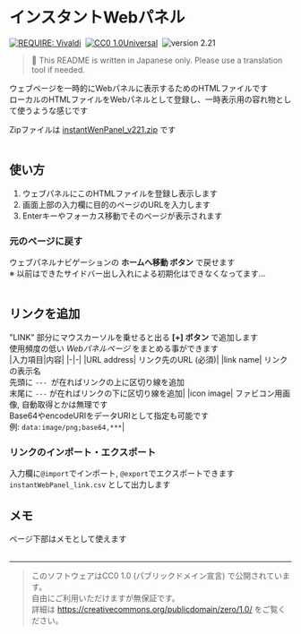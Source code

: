 # インスタントWebパネル
[vivaldi]: https://vivaldi.com/ "Powerful. Personal. Private."
[![REQUIRE: Vivaldi](https://img.shields.io/static/v1?label=vivaldi&message=utils&color=ef3939&logo=vivaldi)][vivaldi]&nbsp;
[![CC0 1.0Universal](https://img.shields.io/static/v1?label=license&message=CC0&color=28c)](https://creativecommons.org/publicdomain/zero/1.0/ "CC0 1.0Universal")&nbsp;
![version 2.21](https://img.shields.io/static/v1?label=version&message=2.21&color=2a2 "version: 2.21")&nbsp;
<br/>
> 🍙 This README is written in Japanese only.  Please use a translation tool if needed.  

ウェブページを一時的にWebパネルに表示するためのHTMLファイルです  
ローカルのHTMLファイルをWebパネルとして登録し、一時表示用の容れ物として使うような感じです  

Zipファイルは [instantWenPanel_v221.zip](https://github.com/hongkong3/MyStorage-vivaldi/raw/master/.releases/instantWebPanel_v221.zip) です  
<br/>

## 使い方
  1. ウェブパネルにこのHTMLファイルを登録し表示します  
  2. 画面上部の入力欄に目的のページのURLを入力します  
  3. Enterキーやフォーカス移動でそのページが表示されます  

### 元のページに戻す
  ウェブパネルナビゲーションの **ホームへ移動 ボタン** で戻せます  
  ※ 以前はできたサイドバー出し入れによる初期化はできなくなってます…  
<br/>

## リンクを追加
  "LINK" 部分にマウスカーソルを乗せると出る **\[+\] ボタン** で追加します  
  使用頻度の低い *Webパネルページ* をまとめる事ができます  
  |入力項目|内容|
  |-|-|
  |URL address|  リンク先のURL (必須)|
  |link name|    リンクの表示名<br/>先頭に `--- `が在ればリンクの上に区切り線を追加<br/>末尾に `---` が在ればリンクの下に区切り線を追加|
  |icon image|   ファビコン用画像, 自動取得とかは無理です<br/>Base64やencodeURIをデータURIとして指定も可能です<br/>  例: `data:image/png;base64,***`|

### リンクのインポート・エクスポート
  入力欄に`@import`でインポート, `@export`でエクスポートできます  
  `instantWebPanel_link.csv` として出力します
<br/>

## メモ
  ページ下部はメモとして使えます  
<br/>

- - - - - - - -
> このソフトウェアはCC0 1.0 (パブリックドメイン宣言) で公開されています。  
> 自由にご利用いただけますが無保証です。  
> 詳細は https://creativecommons.org/publicdomain/zero/1.0/ をご覧ください。  
